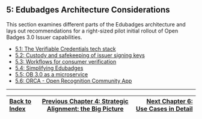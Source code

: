 5: Edubadges Architecture Considerations
-------------------------------------

This section examines different parts of the Edubadges architecture and lays out recommendations for a right-sized pilot initial rollout of Open Badges 3.0 Issuer capabilities.

* [5.1: The Verifiable Credentials tech stack](51-the-verifiable-credentials-tech-stack.md)
* [5.2: Custody and safekeeping of issuer signing keys](52-custody-and-safekeeping-of-issuer-signing-keys.md)
* [5.3: Workflows for consumer verification](53-workflows-for-consumer-verification.md)
* [5.4: Simplifying Edubadges](54-simplifying-edubadges.md)
* [5.5: OB 3.0 as a microservice](55-ob3-as-a-microservice.md)
* [5.6: ORCA - Open Recognition Community App](56-orca-open-recognition-community-app.md) 

---

| [Back to Index](README.md)   |  [Previous Chapter 4: Strategic Alignment: the Big Picture](40-strategic-alignment-the-big-picture.md) |    [Next Chapter 6: Use Cases in Detail](60-use-cases-in-detail.md) |
| :--- | :---: | ---: |
